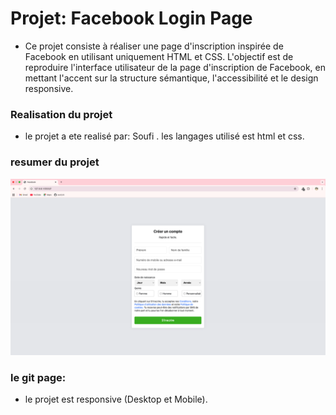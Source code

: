 # Projet: Facebook Login Page 

- Ce projet consiste à réaliser une page d'inscription inspirée de Facebook en utilisant uniquement HTML et CSS. L'objectif est de reproduire l'interface utilisateur de la page d'inscription de Facebook, en mettant l'accent sur la structure sémantique, l'accessibilité et le design responsive.
### Realisation du projet 
- le projet a ete realisé par: Soufi . les langages utilisé est html et css.
### resumer du projet 
![](./Capture%20d’écran%202025-10-18%20à%2015.43.46.png)
### le git page:

- le projet est responsive (Desktop et Mobile).

